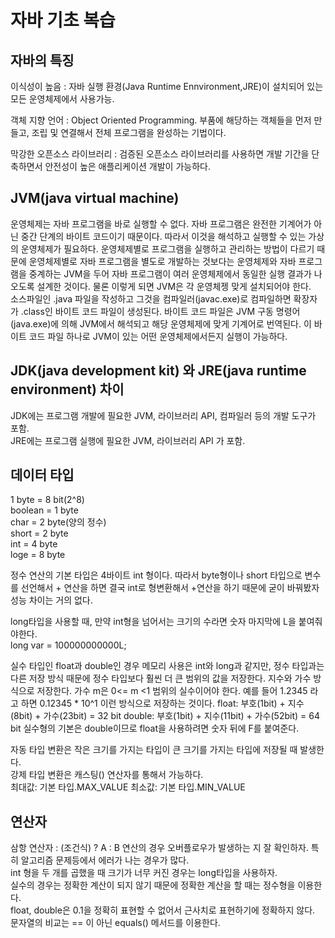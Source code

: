 # 자바 기초 복습
## 자바의 특징
  이식성이 높음 : 자바 실행 환경(Java Runtime Ennvironment,JRE)이 설치되어 있는 모든 운영체제에서 사용가능.  
  
  객체 지향 언어 : Object Oriented Programming. 부품에 해당하는 객체들을 먼저 만들고, 조립 및 연결해서 전체 프로그램을 완성하는 기법이다.  
  
  막강한 오픈소스 라이브러리 : 검증된 오픈소스 라이브러리를 사용하면 개발 기간을 단축하면서 안전성이 높은 애플리케이션 개발이 가능하다.   
  
  
  
## JVM(java virtual machine)
운영체제는 자바 프로그램을 바로 실행할 수 없다. 자바 프로그램은 완전한 기계어가 아닌 중간 단계의 바이트 코드이기 때문이다. 
따라서 이것을 해석하고 실행할 수 있는 가상의 운영체제가 필요하다. 운영체제별로 프로그램을 실행하고 관리하는 방법이 다르기 때문에 운영체제별로 자바 프로그램을 별도로 개발하는 것보다는 운영체제와 자바 프로그램을 중계하는 
JVM을 두어 자바 프로그램이 여러 운영체제에서 동일한 실행 결과가 나오도록 설계한 것이다. 물론 이렇게 되면 JVM은 각 운영체젱 맞게 설치되어야 한다.   
소스파일인 .java 파일을 작성하고 그것을 컴파일러(javac.exe)로 컴파일하면 확장자가 .class인 바이트 코드 파일이 생성된다. 바이트 코드 파일은 JVM 구동 명령어(java.exe)에 의해 JVM에서 해석되고
해당 운영체제에 맞게 기계어로 번역된다. 이 바이트 코드 파일 하나로 JVM이 있는 어떤 운영체제에서든지 실행이 가능하다.


## JDK(java development kit) 와 JRE(java runtime environment) 차이
JDK에는 프로그램 개발에 필요한 JVM, 라이브러리 API, 컴파일러 등의 개발 도구가 포함.  
JRE에는 프로그램 실행에 필요한 JVM, 라이브러리 API 가 포함.  


## 데이터 타입
1 byte = 8 bit(2^8)    
boolean = 1 byte    
char = 2 byte(양의 정수)   
short = 2 byte   
int = 4 byte   
loge = 8 byte   

정수 연산의 기본 타입은 4바이트 int 형이다. 따라서 byte형이나 short 타입으로 변수를 선언해서 + 연산을 하면 결국 int로 형변환해서 +연산을 하기 때문에 굳이 바꿔봤자 성능 차이는 거의 없다.   

long타입을 사용할 때, 만약 int형을 넘어서는 크기의 수라면 숫자 마지막에 L을 붙여줘야한다.   
long var = 100000000000L; 

실수 타입인 float과 double인 경우 메모리 사용은 int와 long과 같지만, 정수 타입과는 다른 저장 방식 때문에 정수 타입보다 훨씬 더 큰 범위의 값을 저장한다. 지수와 가수 방식으로 저장한다. 가수 m은 0<= m <1 범위의 실수이어야 한다. 예를 들어 1.2345 라고 하면 0.12345 * 10^1 이런 방식으로 저장하는 것이다. 
float: 부호(1bit) + 지수(8bit) + 가수(23bit) = 32 bit
double: 부호(1bit) + 지수(11bit) + 가수(52bit) = 64 bit
실수형의 기본은 double이므로 float을 사용하려면 숫자 뒤에 F를 붙여준다.

자동 타입 변환은 작은 크기를 가지는 타입이 큰 크기를 가지는 타입에 저장될 때 발생한다.   
강제 타입 변환은 캐스팅() 연산자를 통해서 가능하다.   
최대값: 기본 타입.MAX_VALUE 최소값: 기본 타입.MIN_VALUE


## 연산자
삼항 연산자 : (조건식) ? A : B
연산의 경우 오버플로우가 발생하는 지 잘 확인하자. 특히 알고리즘 문제등에서 에러가 나는 경우가 많다.  
int 형을 두 개를 곱했을 때 크기가 너무 커진 경우는 long타입을 사용하자.   
실수의 경우는 정확한 계산이 되지 않기 때문에 정확한 계산을 할 때는 정수형을 이용한다.   
float, double은 0.1을 정확히 표현할 수 없어서 근사치로 표현하기에 정확하지 않다.   
문자열의 비교는 == 이 아닌 equals() 메서드를 이용한다.   

  
  
